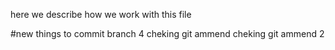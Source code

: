 here we describe how we work with this file

#new things to commit branch 4
cheking git ammend
cheking git ammend 2 